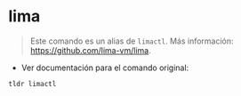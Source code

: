 # lima

> Este comando es un alias de `limactl`.
> Más información: <https://github.com/lima-vm/lima>.

- Ver documentación para el comando original:

`tldr limactl`

